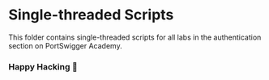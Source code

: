 # Single-threaded Scripts
This folder contains single-threaded scripts for all labs in the authentication section on PortSwigger Academy.

### Happy Hacking 👾
